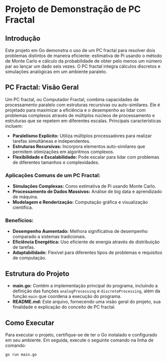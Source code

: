 # Projeto de Demonstração de PC Fractal

## Introdução
Este projeto em Go demonstra o uso de um PC fractal para resolver dois problemas distintos de maneira eficiente: estimativa de Pi usando o método de Monte Carlo e cálculo da probabilidade de obter pelo menos um número par ao lançar um dado seis vezes. O PC fractal integra cálculos discretos e simulações analógicas em um ambiente paralelo.

## PC Fractal: Visão Geral
Um PC fractal, ou Computador Fractal, combina capacidades de processamento paralelo com estruturas recursivas ou auto-similares. Ele é projetado para maximizar a eficiência e o desempenho ao lidar com problemas complexos através de múltiplos núcleos de processamento e estruturas que se repetem em diferentes escalas. Principais características incluem:

- **Paralelismo Explícito:** Utiliza múltiplos processadores para realizar tarefas simultâneas e independentes.
- **Estruturas Recursivas:** Incorpora elementos auto-similares que permitem otimizações em algoritmos complexos.
- **Flexibilidade e Escalabilidade:** Pode escalar para lidar com problemas de diferentes tamanhos e complexidades.

### Aplicações Comuns de um PC Fractal:
- **Simulações Complexas:** Como estimativa de Pi usando Monte Carlo.
- **Processamento de Dados Massivos:** Análise de big data e aprendizado de máquina.
- **Modelagem e Renderização:** Computação gráfica e visualização científica.

### Benefícios:
- **Desempenho Aumentado:** Melhora significativa de desempenho comparado a sistemas tradicionais.
- **Eficiência Energética:** Uso eficiente de energia através de distribuição de tarefas.
- **Adaptabilidade:** Flexível para diferentes tipos de problemas e requisitos de computação.

## Estrutura do Projeto
- **main.go:** Contém a implementação principal do programa, incluindo a definição das funções `analogProcessing` e `discreteProcessing`, além da função `main` que coordena a execução do programa.
- **README.md:** Este arquivo, fornecendo uma visão geral do projeto, sua finalidade e explicação do conceito de PC fractal.

## Como Executar
Para executar o projeto, certifique-se de ter o Go instalado e configurado em seu ambiente. Em seguida, execute o seguinte comando na linha de comando:

```bash
go run main.go
